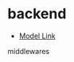 # backend

- [Model Link](https://app.eraser.io/workspace/YtPqZ1VogxGy1jzIDkzj?origin=share) 
  
middlewares
